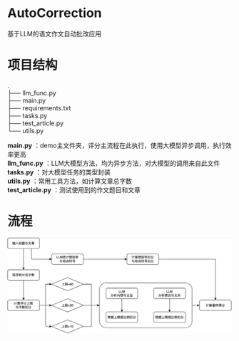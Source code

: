 # AutoCorrection

基于LLM的语文作文自动批改应用

# 项目结构

.  
├── llm_func.py  
├── main.py  
├── requirements.txt  
├── tasks.py  
├── test_article.py  
└── utils.py  

**main.py** ：demo主文件夹，评分主流程在此执行，使用大模型异步调用，执行效率更高  
**llm_func.py** ：LLM大模型方法，均为异步方法，对大模型的调用来自此文件  
**tasks.py** ：对大模型任务的类型封装  
**utils.py** ：常用工具方法，如计算文章总字数  
**test_article.py** ：测试使用到的作文题目和文章   

# 流程

![](https://raw.githubusercontent.com/Xuezhihengg/Blog_images/main/202408301112114.png)
